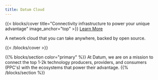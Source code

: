 ```yaml
---
title: Datum Cloud
---
```


{{< blocks/cover title="Connectivity infrastructure to power your unique advantage" image_anchor="top" >}}
<a class="btn btn-lg btn-secondary me-3 mb-4" href="/docs/">
  Learn More <i class="fas fa-arrow-alt-circle-right ms-2"></i>
</a>

<p class="lead mt-5">A network cloud that you can take anywhere, backed by open source.
</p>
{{< /blocks/cover >}}

{{% blocks/section color="primary" %}}
At Datum, we are on a mission to connect the top 1-2k technology producers,
providers, and consumers (PPC's) with the ecosystems that power their advantage.
{{% /blocks/section %}}
